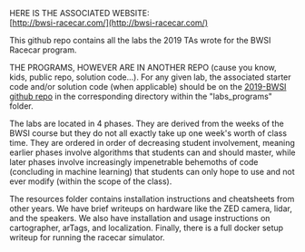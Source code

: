 HERE IS THE ASSOCIATED WEBSITE:  
[http://bwsi-racecar.com/](http://bwsi-racecar.com/)

This github repo contains all the labs the 2019 TAs wrote for the BWSI Racecar program.

THE PROGRAMS, HOWEVER ARE IN ANOTHER REPO (cause you know, kids, public repo, solution code...). For any given lab, the associated starter code and/or solution code (when applicable) should be on the [2019-BWSI github repo](https://github.mit.edu/2019-BWSI/Writeups) in the corresponding directory within the "labs_programs" folder.

The labs are located in 4 phases. They are derived from the weeks of the BWSI course but they do not all exactly take up one week's worth of class time. They are ordered in order of decreasing student involvement, meaning earlier phases involve algorithms that students can and should master, while later phases involve increasingly impenetrable behemoths of code (concluding in machine learning) that students can only hope to use and not ever modify (within the scope of the class).

The resources folder contains installation instructions and cheatsheets from other years. We have brief writeups on hardware like the ZED camera, lidar, and the speakers. We also have installation and usage instructions on cartographer, arTags, and localization. Finally, there is a full docker setup writeup for running the racecar simulator.